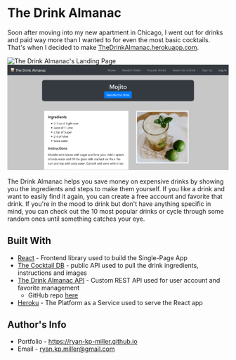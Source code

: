 # The Drink Almanac

Soon after moving into my new apartment in Chicago, I went out for drinks and paid way more than I wanted to for even the most basic cocktails. That's when I decided to make [TheDrinkAlmanac.herokuapp.com](https://thedrinkalmanac.herokuapp.com).

![The Drink Almanac's Landing Page](screenshots/home.png)
![Example Drink Page](screenshots/mojito.png)

The Drink Almanac helps you save money on expensive drinks by showing you the ingredients and steps to make them yourself. If you like a drink and want to easily find it again, you can create a free account and favorite that drink. If you're in the mood to drink but don't have anything specific in mind, you can check out the 10 most popular drinks or cycle through some random ones until something catches your eye.


## Built With

- [React](https://reactjs.org/) - Frontend library used to build the Single-Page App
- [The Cocktail DB](https://www.thecocktaildb.com/api.php) - public API used to pull the drink ingredients, instructions and images
- [The Drink Almanac API](https://thedrinkalmanacapi.herokuapp.com) - Custom REST API used for user account and favorite management 
  - GitHub repo [here](https://github.com/ryan-kp-miller/The-Drink-Almanac-API)
- [Heroku](https://www.heroku.com/about) - The Platform as a Service used to serve the React app

## Author's Info
- Portfolio - https://ryan-kp-miller.github.io
- Email - ryan.kp.miller@gmail.com